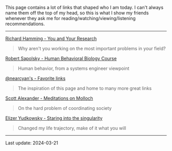 This page contains a lot of links that shaped who I am today. I can't always name them off the top of my head, so this is what I show my friends whenever they ask me for reading/watching/viewing/listening recommendations.

---

[Richard Hamming - You and Your Research](https://gwern.net/doc/science/1986-hamming)
>Why aren't you working on the most important problems in your field?

[Robert Sapolsky - Human Behavioral Biology Course](https://www.youtube.com/watch?v=NNnIGh9g6fA&list=PL848F2368C90DDC3D)
>Human behavior, from a systems engineer viewpoint

[@nearcyan's - Favorite links](https://near.blog/my-favorite-links/)
>The inspiration of this page and home to many more great links

[Scott Alexander - Meditations on Molloch](https://slatestarcodex.com/2014/07/30/meditations-on-moloch/)
>On the hard problem of coordinating society

[Elizer Yudkowsky - Staring into the singularity](https://slatestarcodex.com/2014/07/30/meditations-on-moloch/)
> Changed my life trajectory, make of it what you will

---

Last update: 2024-03-21



